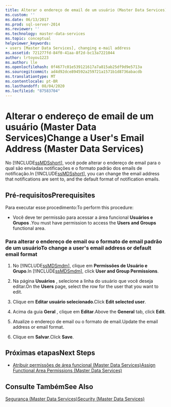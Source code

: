 ```yaml
---
title: Alterar o endereço de email de um usuário (Master Data Services) | Microsoft Docs
ms.custom: ''
ms.date: 06/13/2017
ms.prod: sql-server-2014
ms.reviewer: ''
ms.technology: master-data-services
ms.topic: conceptual
helpviewer_keywords:
- users [Master Data Services], changing e-mail address
ms.assetid: 721277fd-84f0-41aa-8f2d-bc13a7221044
author: lrtoyou1223
ms.author: lle
ms.openlocfilehash: 0f4677c01e539121617a7a815ab25df9d9e5713a
ms.sourcegitcommit: ad4d92dce894592a259721a1571b1d8736abacdb
ms.translationtype: MT
ms.contentlocale: pt-BR
ms.lasthandoff: 08/04/2020
ms.locfileid: "87583704"
---
```

# <a name="change-a-user39s-email-address-master-data-services"></a><span data-ttu-id="3ea4b-102">Alterar o endereço de email de um usuário (Master Data Services)</span><span class="sxs-lookup"><span data-stu-id="3ea4b-102">Change a User&#39;s Email Address (Master Data Services)</span></span>
  <span data-ttu-id="3ea4b-103">No [!INCLUDE[ssMDSshort](../includes/ssmdsshort-md.md)], você pode alterar o endereço de email para o qual são enviadas notificações e o formato padrão dos emails de notificação.</span><span class="sxs-lookup"><span data-stu-id="3ea4b-103">In [!INCLUDE[ssMDSshort](../includes/ssmdsshort-md.md)], you can change the email address that notifications are sent to, and the default format of notification emails.</span></span>  
  
## <a name="prerequisites"></a><span data-ttu-id="3ea4b-104">Pré-requisitos</span><span class="sxs-lookup"><span data-stu-id="3ea4b-104">Prerequisites</span></span>  
 <span data-ttu-id="3ea4b-105">Para executar esse procedimento:</span><span class="sxs-lookup"><span data-stu-id="3ea4b-105">To perform this procedure:</span></span>  
  
-   <span data-ttu-id="3ea4b-106">Você deve ter permissão para acessar a área funcional **Usuários e Grupos** .</span><span class="sxs-lookup"><span data-stu-id="3ea4b-106">You must have permission to access the **Users and Groups** functional area.</span></span>  
  
### <a name="to-change-a-users-email-address-or-default-email-format"></a><span data-ttu-id="3ea4b-107">Para alterar o endereço de email ou o formato de email padrão de um usuário</span><span class="sxs-lookup"><span data-stu-id="3ea4b-107">To change a user's email address or default email format</span></span>  
  
1.  <span data-ttu-id="3ea4b-108">No [!INCLUDE[ssMDSmdm](../includes/ssmdsmdm-md.md)], clique em **Permissões de Usuário e Grupo**.</span><span class="sxs-lookup"><span data-stu-id="3ea4b-108">In [!INCLUDE[ssMDSmdm](../includes/ssmdsmdm-md.md)], click **User and Group Permissions**.</span></span>  
  
2.  <span data-ttu-id="3ea4b-109">Na página **Usuários** , selecione a linha do usuário que você deseja editar.</span><span class="sxs-lookup"><span data-stu-id="3ea4b-109">On the **Users** page, select the row for the user that you want to edit.</span></span>  
  
3.  <span data-ttu-id="3ea4b-110">Clique em **Editar usuário selecionado**.</span><span class="sxs-lookup"><span data-stu-id="3ea4b-110">Click **Edit selected user**.</span></span>  
  
4.  <span data-ttu-id="3ea4b-111">Acima da guia **Geral** , clique em **Editar**.</span><span class="sxs-lookup"><span data-stu-id="3ea4b-111">Above the **General** tab, click **Edit**.</span></span>  
  
5.  <span data-ttu-id="3ea4b-112">Atualize o endereço de email ou o formato de email.</span><span class="sxs-lookup"><span data-stu-id="3ea4b-112">Update the email address or email format.</span></span>  
  
6.  <span data-ttu-id="3ea4b-113">Clique em **Salvar**.</span><span class="sxs-lookup"><span data-stu-id="3ea4b-113">Click **Save**.</span></span>  
  
## <a name="next-steps"></a><span data-ttu-id="3ea4b-114">Próximas etapas</span><span class="sxs-lookup"><span data-stu-id="3ea4b-114">Next Steps</span></span>  
  
-   [<span data-ttu-id="3ea4b-115">Atribuir permissões de área funcional &#40;Master Data Services&#41;</span><span class="sxs-lookup"><span data-stu-id="3ea4b-115">Assign Functional Area Permissions &#40;Master Data Services&#41;</span></span>](assign-functional-area-permissions-master-data-services.md)  
  
## <a name="see-also"></a><span data-ttu-id="3ea4b-116">Consulte Também</span><span class="sxs-lookup"><span data-stu-id="3ea4b-116">See Also</span></span>  
 [<span data-ttu-id="3ea4b-117">Segurança &#40;Master Data Services&#41;</span><span class="sxs-lookup"><span data-stu-id="3ea4b-117">Security &#40;Master Data Services&#41;</span></span>](../../2014/master-data-services/security-master-data-services.md)  
  
  
